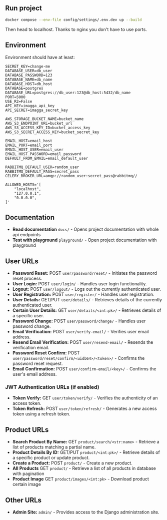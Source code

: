 ## Run project

```bash
docker compose --env-file config/settings/.env.dev up --build
```

Then head to localhost. Thanks to nginx you don't have to use ports.

## Environment

Environment should have at least:

```
SECRET_KEY=change-me
DATABASE_USER=db_user
DATABASE_PASSWORD=123
DATABASE_NAME=db_name
DATABASE_HOST=db_host
DATABASE=postgres
DATABASE_URL=postgres://db_user:123@db_host:5432/db_name
PORT=5000
USE_R2=False
API_KEY=imagga_api_key
API_SECRET=imagga_secret_key

AWS_STORAGE_BUCKET_NAME=bucket_name
AWS_S3_ENDPOINT_URL=bucket_url
AWS_S3_ACCESS_KEY_ID=bucket_access_key
AWS_S3_SECRET_ACCESS_KEY=bucket_secret_key

EMAIL_HOST=email_host
EMAIL_PORT=email_port
EMAIL_HOST_USER=email_user
EMAIL_HOST_PASSWORD=email_password
DEFAULT_FROM_EMAIL=email_default_user

RABBITMQ_DEFAULT_USER=random_user
RABBITMQ_DEFAULT_PASS=secret_pass
CELERY_BROKER_URL=amqp://random_user:secret_pass@rabbitmq//

ALLOWED_HOSTS='[
    "localhost",
    "127.0.0.1",
    "0.0.0.0",
]'

```

## Documentation

-   **Read documentation** `docs/` - Opens project documentation with whole api endpoints
-   **Test with playground** `playground/` - Open project documentation with playground

## User URLs

-   **Password Reset:** POST `user/password/reset/` - Initiates the password reset process.
-   **User Login:** POST `user/login/` - Handles user login functionality.
-   **Logout:** POST `user/logout/` - Logs out the currently authenticated user.
-   **User Registration:** POST `user/register/` - Handles user registration.
-   **User Details:** GET/PUT `user/details/` - Retrieves details of the currently authenticated user.
-   **Certain User Details:** GET `user/details/<int:pk>/` - Retrieves details of a specific user.
-   **Password Change:** POST `user/password/change/` - Handles user password change.
-   **Email Verification:** POST `user/verify-email/` - Verifies user email address.
-   **Resend Email Verification:** POST `user/resend-email/` - Resends the verification email.
-   **Password Reset Confirm:** POST `user/password/reset/confirm/<uidb64>/<token>/` - Confirms the password reset request.
-   **Email Confirmation:** POST `user/confirm-email/<key>/` - Confirms the user's email address.

### JWT Authentication URLs (if enabled)

-   **Token Verify:** GET `user/token/verify/` - Verifies the authenticity of an access token.
-   **Token Refresh:** POST `user/token/refresh/` - Generates a new access token using a refresh token.

## Product URLs

-   **Search Product By Name:** GET `product/search/<str:name>` - Retrieve a list of products matching a partial name.
-   **Product Details By ID:** GET/PUT `product/<int:pk>/` - Retrieve details of a specific product or update product.
-   **Create a Product:** POST `product/` - Create a new product.
-   **All Products** GET `product/` - Retrieve a list of all products in database with pagination
-   **Product Image** GET `product/images/<int:pk>` - Download product certain image

## Other URLs

-   **Admin Site:** `admin/` - Provides access to the Django administration site.
